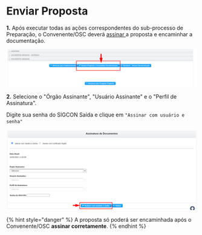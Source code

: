 # Enviar Proposta

**1.** Após executar todas as ações correspondentes do sub-processo de Preparação, o Convenente/OSC deverá [assinar ](broken-reference)a proposta e encaminhar a documentação.&#x20;

![](<../../.gitbook/assets/image (60).png>)

**2.** Selecione o "Órgão Assinante", "Usuário Assinante" e o "Perfil de Assinatura".

Digite sua senha do SIGCON Saída e clique em `"Assinar com usuário e senha"`

![](<../../.gitbook/assets/image (93).png>)

{% hint style="danger" %}
A proposta só poderá ser encaminhada após o Convenente/OSC **assinar corretamente**.
{% endhint %}
